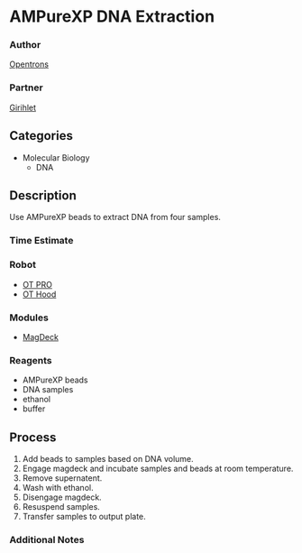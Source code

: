 # AMPureXP DNA Extraction

### Author
[Opentrons](https://opentrons.com/)

### Partner
[Girihlet](http://www.girihlet.com)

## Categories
* Molecular Biology
	* DNA

## Description
Use AMPureXP beads to extract DNA from four samples.

### Time Estimate

### Robot
* [OT PRO](https://opentrons.com/ot-one-pro) 
* [OT Hood](https://opentrons.com/ot-one-hood)

### Modules
* [MagDeck](https://shop.opentrons.com/collections/labware/products/magdeck)

### Reagents
* AMPureXP beads
* DNA samples
* ethanol
* buffer

## Process
1. Add beads to samples based on DNA volume.
2. Engage magdeck and incubate samples and beads at room temperature.
3. Remove supernatent.
4. Wash with ethanol.
5. Disengage magdeck.
6. Resuspend samples.
7. Transfer samples to output plate.


### Additional Notes